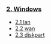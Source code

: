 ### [2. Windows](/Windows/)
 - [2.1 lan](/Windows/localareanetwork-windows.md)
 - [2.2 wan](/Windows/wideareanetwork-windows.md)
 - [2.3 diskpart](/Windows/diskpart.md)
